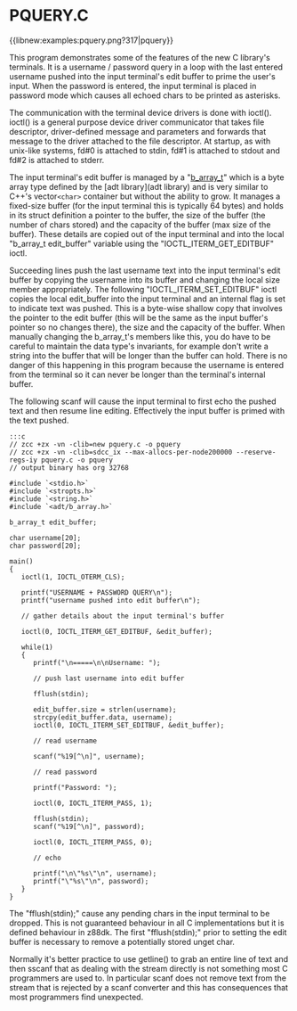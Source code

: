 # PQUERY.C

{{libnew:examples:pquery.png?317|pquery}}

This program demonstrates some of the features of the new C library's terminals.  It is a username / password query in a loop with the last entered username pushed into the input terminal's edit buffer to prime the user's input.  When the password is entered, the input terminal is placed in password mode which causes all echoed chars to be printed as asterisks.

The communication with the terminal device drivers is done with ioctl().  ioctl() is a general purpose device driver communicator that takes file descriptor, driver-defined message and parameters and forwards that message to the driver attached to the file descriptor.  At startup, as with unix-like systems, fd#0 is attached to stdin, fd#1 is attached to stdout and fd#2 is attached to stderr.

The input terminal's edit buffer is managed by a "[b_array_t](b_array_t)" which is a byte array type defined by the [adt library](adt library) and is very similar to C++'s vector`<char>` container but without the ability to grow.  It manages a fixed-size buffer (for the input terminal this is typically 64 bytes) and holds in its struct definition a pointer to the buffer, the size of the buffer (the number of chars stored) and the capacity of the buffer (max size of the buffer).  These details are copied out of the input terminal and into the local "b_array_t edit_buffer" variable using the "IOCTL_ITERM_GET_EDITBUF" ioctl.

Succeeding lines push the last username text into the input terminal's edit buffer by copying the username into its buffer and changing the local size member appropriately.  The following "IOCTL_ITERM_SET_EDITBUF" ioctl copies the local edit_buffer into the input terminal and an internal flag is set to indicate text was pushed.  This is a byte-wise shallow copy that involves the pointer to the edit buffer (this will be the same as the input buffer's pointer so no changes there), the size and the capacity of the buffer.  When manually changing the b_array_t's members like this, you do have to be careful to maintain the data type's invariants, for example don't write a string into the buffer that will be longer than the buffer can hold.  There is no danger of this happening in this program because the username is entered from the terminal so it can never be longer than the terminal's internal buffer.

The following scanf will cause the input terminal to first echo the pushed text and then resume line editing.  Effectively the input buffer is primed with the text pushed.

	:::c
	// zcc +zx -vn -clib=new pquery.c -o pquery
	// zcc +zx -vn -clib=sdcc_ix --max-allocs-per-node200000 --reserve-regs-iy pquery.c -o pquery
	// output binary has org 32768
	
	#include `<stdio.h>`
	#include `<stropts.h>`
	#include `<string.h>`
	#include `<adt/b_array.h>`
	
	b_array_t edit_buffer;
	
	char username[20];
	char password[20];
	
	main()
	{   
	   ioctl(1, IOCTL_OTERM_CLS);
	   
	   printf("USERNAME + PASSWORD QUERY\n");
	   printf("username pushed into edit buffer\n");
	   
	   // gather details about the input terminal's buffer
	   
	   ioctl(0, IOCTL_ITERM_GET_EDITBUF, &edit_buffer);
	   
	   while(1)
	   {
	      printf("\n=====\n\nUsername: ");
	
	      // push last username into edit buffer
	
	      fflush(stdin);
	      
	      edit_buffer.size = strlen(username);
	      strcpy(edit_buffer.data, username);
	      ioctl(0, IOCTL_ITERM_SET_EDITBUF, &edit_buffer);
	      
	      // read username
	      
	      scanf("%19[^\n]", username);
	      
	      // read password
	      
	      printf("Password: ");
	      
	      ioctl(0, IOCTL_ITERM_PASS, 1);
	      
	      fflush(stdin);
	      scanf("%19[^\n]", password);
	      
	      ioctl(0, IOCTL_ITERM_PASS, 0);
	      
	      // echo
	      
	      printf("\n\"%s\"\n", username);
	      printf("\"%s\"\n", password);
	   }
	}


The "fflush(stdin);" cause any pending chars in the input terminal to be dropped.  This is not guaranteed behaviour in all C implementations but it is defined behaviour in z88dk.  The first "fflush(stdin);" prior to setting the edit buffer is necessary to remove a potentially stored unget char. 

Normally it's better practice to use getline() to grab an entire line of text and then sscanf that as dealing with the stream directly is not something most C programmers are used to.  In particular scanf does not remove text from the stream that is rejected by a scanf converter and this has consequences that most programmers find unexpected.

